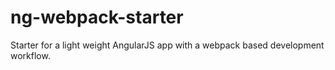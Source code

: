 # ng-webpack-starter
Starter for a light weight AngularJS app with a webpack based development workflow.

